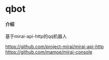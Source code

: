 # qbot

#### 介绍
基于mirai-api-http的qq机器人

https://github.com/project-mirai/mirai-api-http  
https://github.com/mamoe/mirai-console